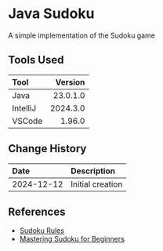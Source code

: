 # Java Sudoku
A simple implementation of the Sudoku game
## Tools Used

| Tool     |  Version |
|:---------|---------:|
| Java     | 23.0.1.0 |
| IntelliJ | 2024.3.0 |
| VSCode   |   1.96.0 |

## Change History

| Date       | Description      |
|:-----------|:-----------------|
| 2024-12-12 | Initial creation |

## References
* [Sudoku Rules](https://sudoku.com/sudoku-rules/)
* [Mastering Sudoku for Beginners](https://masteringsudoku.com/sudoku-rules-beginners/)
